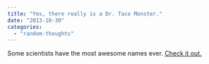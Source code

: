 ```yaml
---
title: "Yes, there really is a Dr. Taco Monster."
date: "2013-10-30"
categories: 
  - "random-thoughts"
---
```


Some scientists have the most awesome names ever. [Check it out.](https://www.tumblr.com/blog/scientistswithawesomenames-blog)
